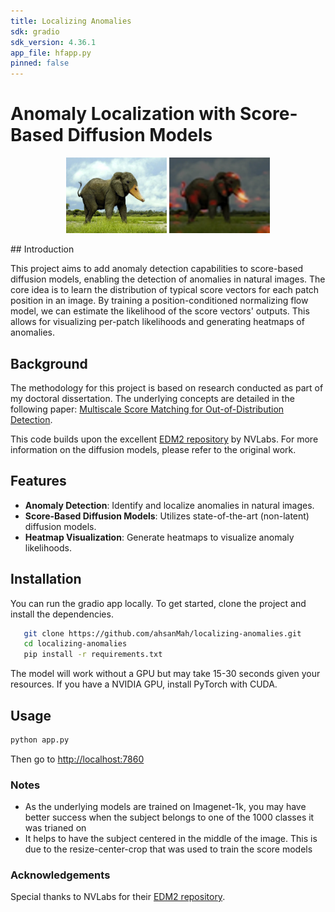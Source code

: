 ```yaml
---
title: Localizing Anomalies
sdk: gradio
sdk_version: 4.36.1
app_file: hfapp.py
pinned: false
---
```


# Anomaly Localization with Score-Based Diffusion Models
<p align="middle">
    <img src="samples/duckelephant.jpeg" alt="input elephant" width="32%"/>
    <img src="assets/heatmap.webp" alt="heatmap image" width="32%"/>
</p>
## Introduction

This project aims to add anomaly detection capabilities to score-based diffusion models, enabling the detection of anomalies in natural images. The core idea is to learn the distribution of typical score vectors for each patch position in an image. By training a position-conditioned normalizing flow model, we can estimate the likelihood of the score vectors' outputs. This allows for visualizing per-patch likelihoods and generating heatmaps of anomalies.

## Background

The methodology for this project is based on research conducted as part of my doctoral dissertation. The underlying concepts are detailed in the following paper: [Multiscale Score Matching for Out-of-Distribution Detection](https://arxiv.org/abs/2010.13132).

This code builds upon the excellent [EDM2 repository](https://github.com/NVlabs/edm2) by NVLabs. For more information on the diffusion models, please refer to the original work.

## Features

- **Anomaly Detection**: Identify and localize anomalies in natural images.
- **Score-Based Diffusion Models**: Utilizes state-of-the-art (non-latent) diffusion models.
- **Heatmap Visualization**: Generate heatmaps to visualize anomaly likelihoods.

## Installation

You can run the gradio app locally. To get started, clone the project and install the dependencies.

```bash
   git clone https://github.com/ahsanMah/localizing-anomalies.git
   cd localizing-anomalies
   pip install -r requirements.txt
```

The model will work without a GPU but may take 15-30 seconds given your resources. If you have a NVIDIA GPU, install PyTorch with CUDA.

## Usage
```bash
python app.py
```
Then go to [http://localhost:7860](localhost:7860)


### Notes
- As the underlying models are trained on Imagenet-1k, you may have better success when the subject belongs to one of the 1000 classes it was trianed on 
- It helps to have the subject centered in the middle of the image. This is due to the resize-center-crop that was used to train the score models


### Acknowledgements

Special thanks to NVLabs for their [EDM2 repository](https://github.com/NVlabs/edm2).